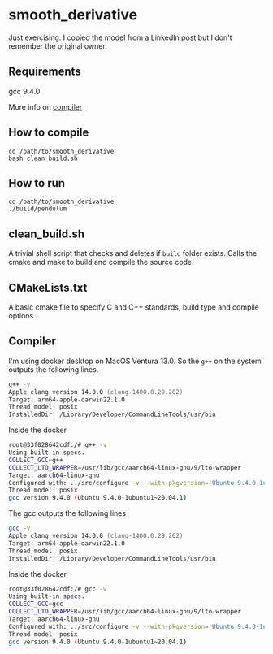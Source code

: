 # smooth_derivative
Just exercising. I copied the model from a LinkedIn post but I don't remember the original owner.

## Requirements
gcc 9.4.0

More info on [compiler](#compiler)

## How to compile
```console
cd /path/to/smooth_derivative
bash clean_build.sh
```

## How to run
```console
cd /path/to/smooth_derivative
./build/pendulum
```

## clean_build.sh
A trivial shell script that checks and deletes if `build` folder exists.
Calls the cmake and make to build and compile the source code

## CMakeLists.txt
A basic cmake file to specify C and C++ standards, build type and compile options.

## Compiler
I'm using docker desktop on MacOS Ventura 13.0. So the `g++` on the system outputs the following lines.

```zsh
g++ -v
Apple clang version 14.0.0 (clang-1400.0.29.202)
Target: arm64-apple-darwin22.1.0
Thread model: posix
InstalledDir: /Library/Developer/CommandLineTools/usr/bin
```
Inside the docker
```bash
root@33f028642cdf:/# g++ -v
Using built-in specs.
COLLECT_GCC=g++
COLLECT_LTO_WRAPPER=/usr/lib/gcc/aarch64-linux-gnu/9/lto-wrapper
Target: aarch64-linux-gnu
Configured with: ../src/configure -v --with-pkgversion='Ubuntu 9.4.0-1ubuntu1~20.04.1' --with-bugurl=file:///usr/share/doc/gcc-9/README.Bugs --enable-languages=c,ada,c++,go,d,fortran,objc,obj-c++,gm2 --prefix=/usr --with-gcc-major-version-only --program-suffix=-9 --program-prefix=aarch64-linux-gnu- --enable-shared --enable-linker-build-id --libexecdir=/usr/lib --without-included-gettext --enable-threads=posix --libdir=/usr/lib --enable-nls --enable-clocale=gnu --enable-libstdcxx-debug --enable-libstdcxx-time=yes --with-default-libstdcxx-abi=new --enable-gnu-unique-object --disable-libquadmath --disable-libquadmath-support --enable-plugin --enable-default-pie --with-system-zlib --with-target-system-zlib=auto --enable-objc-gc=auto --enable-multiarch --enable-fix-cortex-a53-843419 --disable-werror --enable-checking=release --build=aarch64-linux-gnu --host=aarch64-linux-gnu --target=aarch64-linux-gnu
Thread model: posix
gcc version 9.4.0 (Ubuntu 9.4.0-1ubuntu1~20.04.1)
```
The gcc outputs the following lines

```zsh
gcc -v
Apple clang version 14.0.0 (clang-1400.0.29.202)
Target: arm64-apple-darwin22.1.0
Thread model: posix
InstalledDir: /Library/Developer/CommandLineTools/usr/bin
```

Inside the docker

```bash
root@33f028642cdf:/# gcc -v
Using built-in specs.
COLLECT_GCC=gcc
COLLECT_LTO_WRAPPER=/usr/lib/gcc/aarch64-linux-gnu/9/lto-wrapper
Target: aarch64-linux-gnu
Configured with: ../src/configure -v --with-pkgversion='Ubuntu 9.4.0-1ubuntu1~20.04.1' --with-bugurl=file:///usr/share/doc/gcc-9/README.Bugs --enable-languages=c,ada,c++,go,d,fortran,objc,obj-c++,gm2 --prefix=/usr --with-gcc-major-version-only --program-suffix=-9 --program-prefix=aarch64-linux-gnu- --enable-shared --enable-linker-build-id --libexecdir=/usr/lib --without-included-gettext --enable-threads=posix --libdir=/usr/lib --enable-nls --enable-clocale=gnu --enable-libstdcxx-debug --enable-libstdcxx-time=yes --with-default-libstdcxx-abi=new --enable-gnu-unique-object --disable-libquadmath --disable-libquadmath-support --enable-plugin --enable-default-pie --with-system-zlib --with-target-system-zlib=auto --enable-objc-gc=auto --enable-multiarch --enable-fix-cortex-a53-843419 --disable-werror --enable-checking=release --build=aarch64-linux-gnu --host=aarch64-linux-gnu --target=aarch64-linux-gnu
Thread model: posix
gcc version 9.4.0 (Ubuntu 9.4.0-1ubuntu1~20.04.1)
```
